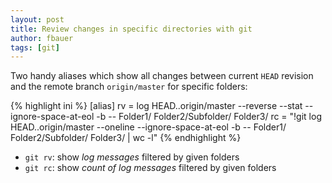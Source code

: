```yaml
---
layout: post
title: Review changes in specific directories with git
author: fbauer
tags: [git]
---
```


Two handy aliases which show all changes between current `HEAD` revision and the remote branch `origin/master` for specific folders:



{% highlight ini %}
[alias]
rv = log HEAD..origin/master --reverse --stat --ignore-space-at-eol -b -- Folder1/ Folder2/Subfolder/ Folder3/
rc = "!git log HEAD..origin/master --oneline --ignore-space-at-eol -b -- Folder1/ Folder2/Subfolder/ Folder3/ | wc -l"
{% endhighlight %}



- `git rv`: show _log messages_ filtered by given folders
- `git rc`: show _count of log messages_ filtered by given folders
